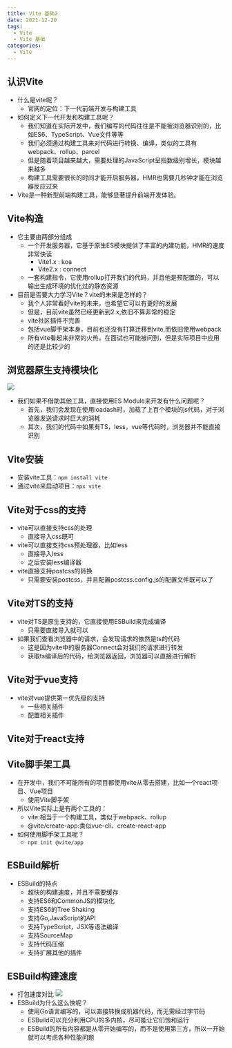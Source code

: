 ```yaml
---
title: Vite 基础2
date: 2021-12-20
tags:
  - Vite
  - Vite 基础
categories:
  - Vite
---
```

## 认识Vite
- 什么是vite呢？
    - 官网的定位：下一代前端开发与构建工具
- 如何定义下一代开发和构建工具呢？
    - 我们知道在实际开发中，我们编写的代码往往是不能被浏览器识别的，比如ES6、TypeScript、Vue文件等等
    - 我们必须通过构建工具来对代码进行转换、编译，类似的工具有webpack、rollup、parcel
    - 但是随着项目越来越大，需要处理的JavaScript呈指数级别增长，模块越来越多
    - 构建工具需要很长的时间才能开启服务器，HMR也需要几秒钟才能在浏览器反应过来
- Vite是一种新型前端构建工具，能够显著提升前端开发体验。
## Vite构造
- 它主要由两部分组成
    - 一个开发服务器，它基于原生ES模块提供了丰富的内建功能，HMR的速度非常快读
        - Vite1.x : koa
        - Vite2.x : connect
    - 一套构建指令，它使用rollup打开我们的代码，并且他是预配置的，可以输出生成环境的优化过的静态资源
- 目前是否要大力学习Vite？vite的未来是怎样的？
    - 我个人非常看好vite的未来，也希望它可以有更好的发展
    - 但是，目前vite虽然已经更新到2.x,依旧不算非常的稳定
    - vite社区插件不完善
    - 包括vue脚手架本身，目前也还没有打算迁移到vite,而依旧使用webpack
    - 所有vite看起来非常的火热，在面试也可能被问到，但是实际项目中应用的还是比较少的
## 浏览器原生支持模块化
![](https://output66.oss-cn-beijing.aliyuncs.com/img/20211225153819.png)
- 我们如果不借助其他工具，直接使用ES Module来开发有什么问题呢？
    - 首先，我们会发现在使用loadash时，加载了上百个模块的js代码，对于浏览器发送请求时巨大的消耗
    - 其次，我们的代码中如果有TS，less，vue等代码时，浏览器并不能直接识别
## Vite安装
- 安装vite工具：`npm install vite`
- 通过vite来启动项目：`npx vite`
## Vite对于css的支持
- vite可以直接支持css的处理
    - 直接导入css既可
- vite可以直接支持css预处理器，比如less
    - 直接导入less
    - 之后安装less编译器
- vite直接支持postcss的转换
    - 只需要安装postcss，并且配置postcss.config.js的配置文件既可以了
## Vite对TS的支持
- vite对TS是原生支持的，它直接使用ESBuild来完成编译
    - 只需要直接导入就可以
- 如果我们查看浏览器中的请求，会发现请求的依然是ts的代码
    - 这是因为vite中的服务器Connect会对我们的请求进行转发
    - 获取ts编译后的代码，给浏览器返回，浏览器可以直接进行解析
## Vite对于vue支持
- vite对vue提供第一优先级的支持
    - 一些相关插件
    - 配置相关插件
## Vite对于react支持
## Vite脚手架工具
- 在开发中，我们不可能所有的项目都使用vite从零去搭建，比如一个react项目、Vue项目
    - 使用Vite脚手架
- 所以Vite实际上是有两个工具的：
    - vite:相当于一个构建工具，类似于webpack、rollup
    - @vite/create-app:类似vue-cli、create-react-app
- 如何使用脚手架工具呢？
    - `npm init @vite/app`
## ESBuild解析
- ESBuild的特点
    - 超快的构建速度，并且不需要缓存
    - 支持ES6和CommonJS的模块化
    - 支持ES6的Tree Shaking
    - 支持Go,JavaScript的API
    - 支持TypeScript，JSX等语法编译
    - 支持SourceMap
    - 支持代码压缩
    - 支持扩展其他的插件
## ESBuild构建速度
- 打包速度对比
![](https://output66.oss-cn-beijing.aliyuncs.com/img/20211225162028.png)
- ESBuild为什么这么快呢？
    - 使用Go语言编写的，可以直接转换成机器代码，而无需经过字节码
    - ESBuild可以充分利用CPU的多内核，尽可能让它们饱和运行
    - ESBuild的所有内容都是从零开始编写的，而不是使用第三方，所以一开始就可以考虑各种性能问题